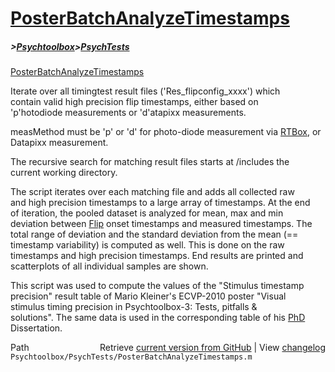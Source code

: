 # [PosterBatchAnalyzeTimestamps](PosterBatchAnalyzeTimestamps)
##### >[Psychtoolbox](Psychtoolbox)>[PsychTests](PsychTests)

[PosterBatchAnalyzeTimestamps](PosterBatchAnalyzeTimestamps)  
  
Iterate over all timingtest result files ('Res\_flipconfig\_xxxx') which  
contain valid high precision flip timestamps, either based on  
'p'hotodiode measurements or 'd'atapixx measurements.  
  
measMethod must be 'p' or 'd' for photo-diode measurement via [RTBox](RTBox), or  
Datapixx measurement.  
  
The recursive search for matching result files starts at /includes the  
current working directory.  
  
The script iterates over each matching file and adds all collected raw  
and high precision timestamps to a large array of timestamps. At the end  
of iteration, the pooled dataset is analyzed for mean, max and min  
deviation between [Flip](Flip) onset timestamps and measured timestamps. The  
total range of deviation and the standard deviation from the mean (==  
timestamp variability) is computed as well. This is done on the raw  
timestamps and high precision timestamps. End results are printed and  
scatterplots of all individual samples are shown.  
  
This script was used to compute the values of the "Stimulus timestamp  
precision" result table of Mario Kleiner's ECVP-2010 poster "Visual  
stimulus timing precision in Psychtoolbox-3: Tests, pitfalls &  
solutions". The same data is used in the corresponding table of his [PhD](PhD)  
Dissertation.  
  




<div class="code_header" style="text-align:right;">
  <span style="float:left;">Path&nbsp;&nbsp;</span> <span class="counter">Retrieve <a href=
  "https://raw.github.com/Psychtoolbox-3/Psychtoolbox-3/beta/Psychtoolbox/PsychTests/PosterBatchAnalyzeTimestamps.m">current version from GitHub</a> | View <a href=
  "https://github.com/Psychtoolbox-3/Psychtoolbox-3/commits/beta/Psychtoolbox/PsychTests/PosterBatchAnalyzeTimestamps.m">changelog</a></span>
</div>
<div class="code">
  <code>Psychtoolbox/PsychTests/PosterBatchAnalyzeTimestamps.m</code>
</div>

